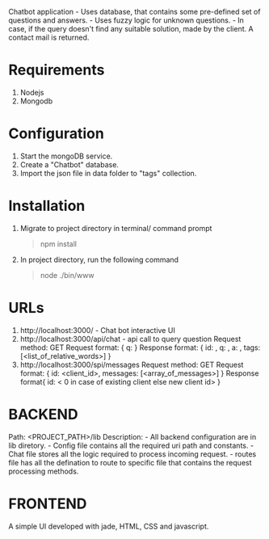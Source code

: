 Chatbot application
    - Uses database, that contains some pre-defined set of questions and answers.
    - Uses fuzzy logic for unknown questions.
    - In case, if the query doesn't find any suitable solution, made by the client. A contact mail is returned.


# Requirements

1. Nodejs
2. Mongodb

# Configuration

1. Start the mongoDB service.
2. Create a "Chatbot" database.
3. Import the json file in data folder to "tags" collection.

# Installation

1. Migrate to project directory in terminal/ command prompt
    > npm install
2. In project directory, run the following command
    > node ./bin/www

# URLs

1. http://localhost:3000/ - Chat bot interactive UI
2. http://localhost:3000/api/chat - api call to query question
    Request method: GET
    Request format: {
        q: <Question>
    }
    Response format: {
        id: <ObjectId>,
        q: <Question>,
        a: <Answer>,
        tags: [<list_of_relative_words>]
    }
3. http://localhost:3000/spi/messages
    Request method: GET
    Request format: {
        id: <client_id>,
        messages: [<array_of_messages>]
    }
    Response format{
        id: < 0 in case of existing client else new client id> 
    }

# BACKEND
 
 Path: <PROJECT_PATH>/lib
 Description:
    - All backend configuration are in lib diretory.
    - Config file contains all the required uri path and constants.
    - Chat file stores all the logic required to process incoming request.
    - routes file has all the defination to route to specific file that contains the request processing methods.

# FRONTEND

A simple UI developed with jade, HTML, CSS and javascript.
